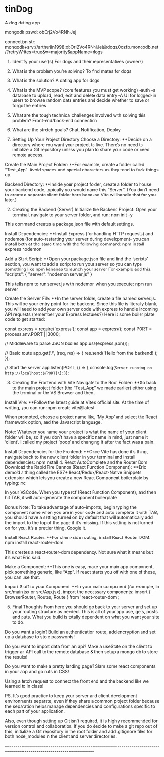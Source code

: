 # tinDog

A dog dating app

mongodb pswd: obOrj2Vo4RNhiJej

connection str: mongodb+srv://arthurjin1998:obOrj2Vo4RNhiJej@dogs.0ozfp.mongodb.net/?retryWrites=true&w=majority&appName=dogs

1. Identify your user(s)
   For dogs and their representatives (owners)
2. What is the problem you’re solving?
   To find mates for dogs
3. What is the solution?
   A dating app for dogs
4. What is the MVP scope? (core features you must get working)
   -auth
   -a database to upload, read, edit and delete data entry
   -A UI for logged-in users to browse random data entries and decide whether to save or forgo the entries
5. What are the tough technical challenges involved with solving this problem?
   Front-end/back-end connection

6. What are the stretch goals?
   Chat, Notification, Deploy

7. Setting Up Your Project Directory
   Choose a Directory:
   \*\*Decide on a directory where you want your project to live. There’s no need to initialize a Git repository unless you plan to share your code or need remote access.

Create the Main Project Folder:
\*\*For example, create a folder called “Test_App”. Avoid spaces and special characters as they tend to fuck things up.

Backend Directory:
\*\*Inside your project folder, create a folder to house your backend code, typically you would name this “Server”. (You don’t need to create a separate client folder here because Vite will handle that for you later.)

2. Creating the Backend (Server)
   Initialize the Backend Project:
   Open your terminal, navigate to your server folder, and run:
   npm init -y

This command creates a package.json file with default settings.

Install Dependencies:
\*\*Install Express (for handling HTTP requests) and nodemon (for auto-restarting your server during development- you can install both at the same time with the following command:
npm install express nodemon

Add a Start Script:
\*\*Open your package.json file and find the ‘scripts’ section, you want to add a script to run your server so you can type something like npm bananas to launch your server
For example add this:
"scripts": { "server": "nodemon server.js" }

This tells npm to run server.js with nodemon when you execute:
npm run server

Create the Server File:
\*\*In the server folder, create a file named server.js. This will be your entry point for the backend. Since this file is literally blank, you will need to add your own server code with express to handle incoming API requests (remember your Express lectures?)
Here is some boiler plate code to get started:

const express = require('express');
const app = express();
const PORT = process.env.PORT || 3000;

// Middleware to parse JSON bodies
app.use(express.json());

// Basic route
app.get('/', (req, res) => { res.send('Hello from the backend!'); });

// Start the server
app.listen(PORT, () => { console.log(`Server running on http://localhost:${PORT}\`); });

3. Creating the Frontend with Vite
   Navigate to the Root Folder:
   \*\*Go back to the main project folder (the “Test_App” we made earlier) either using the terminal or the VS Browser and then…

Install Vite:
\*\*Follow the latest guide at Vite’s official site. At the time of writing, you can run:
npm create vite@latest

When prompted, choose a project name like, ‘My App’ and select the React framework option, and the Javascript language.

Note: Whatever you name your project is what the name of your client folder will be, so if you don’t have a specific name in mind, just name it ‘client’. I called my project ‘poop’ and changing it after the fact was a pain.

Install Dependencies for the Frontend:
**Once Vite has done it’s thing, navigate back to the new client folder in your terminal and install dependencies:
npm install 4. React AutoComplete and the Router Dom
Download the Rapid Fire Cannon (React Function Component):
**Eric demo’d a thing called the ES7+ React/Redux/React-Native Snippets extension which lets you create a new React Component boilerplate by typing:
rfc

In your VSCode. When you type rcf (React Function Component), and then hit TAB, it will auto-generate the component boilerplate.

Bonus Note: To take advantage of auto-imports, begin typing the component name when you are in your code and auto complete it with TAB, you should have a setting turned on by default that will automatically add the import to the top of the page if it’s missing. If this setting is not turned on for you, it’s a prettier thing. Google it.

Install React Router:
\*\*For client-side routing, install React Router DOM:
npm install react-router-dom

This creates a react-router-dom dependency. Not sure what it means but it’s what Eric said.

Make a Component:
\*\*This one is easy, make your main app component, pick something generic, like “App”. If react starts you off with one of these, you can use that.

Import Stuff to your Component:
\*\*In your main component (for example, in src/main.jsx or src/App.jsx), import the necessary components:
import { BrowserRouter, Routes, Route } from 'react-router-dom';

5. Final Thoughts
   From here you should go back to your server and set up your routing structure as needed. This is all of your app.use, gets, posts and puts. What you build is totally dependent on what you want your site to do.

Do you want a login? Build an authentication route, add encryption and set up a database to store passwords!

Do you want to import data from an api? Make a useState on the client to trigger an API call to the remote database & then setup a mongo db to store the results!

Do you want to make a pretty landing page? Slam some react components in your app and go nuts in CSS!

Using a fetch request to connect the front end and the backend like we learned to in class!

PS. It’s good practice to keep your server and client development environments separate, even if they share a common project folder because the separation helps manage dependencies and configurations specific to each part of your application.

Also, even though setting up Git isn’t required, it is highly recommended for version control and collaboration. If you do decide to make a git repo out of this, initialize a Git repository in the root folder and add .gitignore files for both node_modules in the client and server directories.

—-------------------------------------------------------------------------------------------------------------------------

